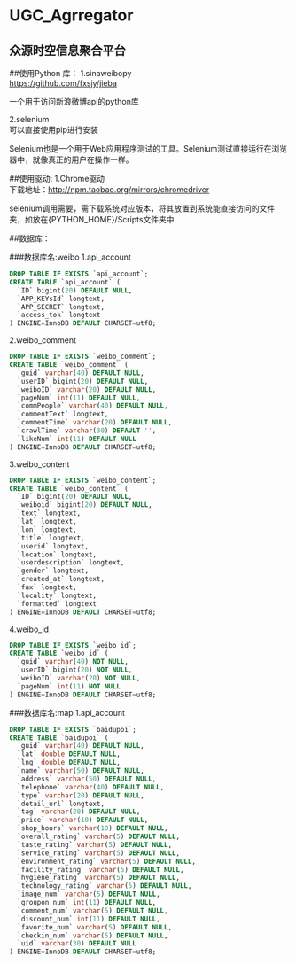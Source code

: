 UGC_Agrregator
=================================

众源时空信息聚合平台
--------------------------

##使用Python 库：
1.sinaweibopy<br />
https://github.com/fxsjy/jieba<br />

一个用于访问新浪微博api的python库<br />

2.selenium<br />
可以直接使用pip进行安装<br />

Selenium也是一个用于Web应用程序测试的工具。Selenium测试直接运行在浏览器中，就像真正的用户在操作一样。<br />


##使用驱动:
1.Chrome驱动<br />
下载地址：http://npm.taobao.org/mirrors/chromedriver<br />

selenium调用需要，需下载系统对应版本，将其放置到系统能直接访问的文件夹，如放在{PYTHON_HOME}/Scripts文件夹中<br />


##数据库：

###数据库名:weibo
1.api_account<br />
```sql
DROP TABLE IF EXISTS `api_account`;
CREATE TABLE `api_account` (
  `ID` bigint(20) DEFAULT NULL,
  `APP_KEYsId` longtext,
  `APP_SECRET` longtext,
  `access_tok` longtext
) ENGINE=InnoDB DEFAULT CHARSET=utf8;
```
2.weibo_comment<br />
```sql
DROP TABLE IF EXISTS `weibo_comment`;
CREATE TABLE `weibo_comment` (
  `guid` varchar(40) DEFAULT NULL,
  `userID` bigint(20) DEFAULT NULL,
  `weiboID` varchar(20) DEFAULT NULL,
  `pageNum` int(11) DEFAULT NULL,
  `commPeople` varchar(40) DEFAULT NULL,
  `commentText` longtext,
  `commentTime` varchar(20) DEFAULT NULL,
  `crawlTime` varchar(30) DEFAULT '',
  `likeNum` int(11) DEFAULT NULL
) ENGINE=InnoDB DEFAULT CHARSET=utf8;
```
3.weibo_content<br />
```sql
DROP TABLE IF EXISTS `weibo_content`;
CREATE TABLE `weibo_content` (
  `ID` bigint(20) DEFAULT NULL,
  `weiboid` bigint(20) DEFAULT NULL,
  `text` longtext,
  `lat` longtext,
  `lon` longtext,
  `title` longtext,
  `userid` longtext,
  `location` longtext,
  `userdescription` longtext,
  `gender` longtext,
  `created_at` longtext,
  `fax` longtext,
  `locality` longtext,
  `formatted` longtext
) ENGINE=InnoDB DEFAULT CHARSET=utf8;
```
4.weibo_id<br />
```sql
DROP TABLE IF EXISTS `weibo_id`;
CREATE TABLE `weibo_id` (
  `guid` varchar(40) NOT NULL,
  `userID` bigint(20) NOT NULL,
  `weiboID` varchar(20) NOT NULL,
  `pageNum` int(11) NOT NULL
) ENGINE=InnoDB DEFAULT CHARSET=utf8;
```


###数据库名:map
1.api_account<br />
```sql
DROP TABLE IF EXISTS `baidupoi`;
CREATE TABLE `baidupoi` (
  `guid` varchar(40) DEFAULT NULL,
  `lat` double DEFAULT NULL,
  `lng` double DEFAULT NULL,
  `name` varchar(50) DEFAULT NULL,
  `address` varchar(50) DEFAULT NULL,
  `telephone` varchar(40) DEFAULT NULL,
  `type` varchar(20) DEFAULT NULL,
  `detail_url` longtext,
  `tag` varchar(20) DEFAULT NULL,
  `price` varchar(10) DEFAULT NULL,
  `shop_hours` varchar(10) DEFAULT NULL,
  `overall_rating` varchar(5) DEFAULT NULL,
  `taste_rating` varchar(5) DEFAULT NULL,
  `service_rating` varchar(5) DEFAULT NULL,
  `environment_rating` varchar(5) DEFAULT NULL,
  `facility_rating` varchar(5) DEFAULT NULL,
  `hygiene_rating` varchar(5) DEFAULT NULL,
  `technology_rating` varchar(5) DEFAULT NULL,
  `image_num` varchar(5) DEFAULT NULL,
  `groupon_num` int(11) DEFAULT NULL,
  `comment_num` varchar(5) DEFAULT NULL,
  `discount_num` int(11) DEFAULT NULL,
  `favorite_num` varchar(5) DEFAULT NULL,
  `checkin_num` varchar(5) DEFAULT NULL,
  `uid` varchar(30) DEFAULT NULL
) ENGINE=InnoDB DEFAULT CHARSET=utf8;
```
